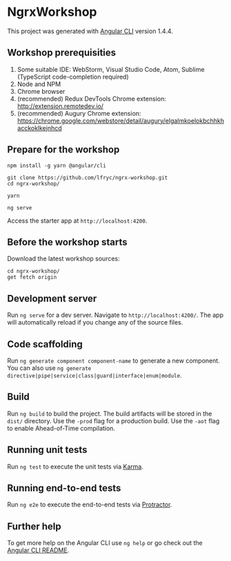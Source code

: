 # NgrxWorkshop

This project was generated with [Angular CLI](https://github.com/angular/angular-cli) version 1.4.4.

## Workshop prerequisities

1. Some suitable IDE: WebStorm, Visual Studio Code, Atom, Sublime (TypeScript code-completion required)
2. Node and NPM
3. Chrome browser
4. (recommended) Redux DevTools Chrome extension: http://extension.remotedev.io/ 
5. (recommended) Augury Chrome extension: https://chrome.google.com/webstore/detail/augury/elgalmkoelokbchhkhacckoklkejnhcd

## Prepare for the workshop

    npm install -g yarn @angular/cli
    
    git clone https://github.com/lfryc/ngrx-workshop.git
    cd ngrx-workshop/
    
    yarn
    
    ng serve

Access the starter app at `http://localhost:4200`.

## Before the workshop starts

Download the latest workshop sources:

    cd ngrx-workshop/
    get fetch origin


## Development server

Run `ng serve` for a dev server. Navigate to `http://localhost:4200/`. The app will automatically reload if you change any of the source files.

## Code scaffolding

Run `ng generate component component-name` to generate a new component. You can also use `ng generate directive|pipe|service|class|guard|interface|enum|module`.

## Build

Run `ng build` to build the project. The build artifacts will be stored in the `dist/` directory. Use the `-prod` flag for a production build. Use the `-aot` flag to enable Ahead-of-Time compilation.

## Running unit tests

Run `ng test` to execute the unit tests via [Karma](https://karma-runner.github.io).

## Running end-to-end tests

Run `ng e2e` to execute the end-to-end tests via [Protractor](http://www.protractortest.org/).

## Further help

To get more help on the Angular CLI use `ng help` or go check out the [Angular CLI README](https://github.com/angular/angular-cli/blob/master/README.md).
